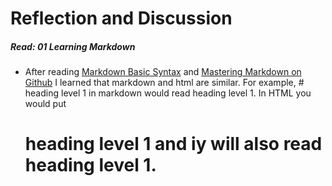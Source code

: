 # Reflection and Discussion
##### Read: 01 Learning Markdown
- After reading [Markdown Basic Syntax](https://www.markdownguide.org/basic-syntax/) and [Mastering Markdown on Github](https://docs.github.com/en/github/writing-on-github/getting-started-with-writing-and-formatting-on-github/basic-writing-and-formatting-syntax) I learned that markdown and html are similar. For example, # heading level 1 in markdown would read heading level 1. In HTML you would put <h1>heading level 1</h> and iy will also read heading level 1.  
